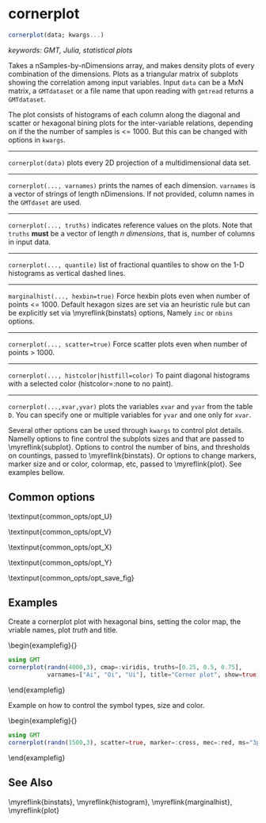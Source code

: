 # cornerplot

```julia
cornerplot(data; kwargs...)
```

*keywords: GMT, Julia, statistical plots*

Takes a nSamples-by-nDimensions array, and makes density plots of every combination of the dimensions.
Plots as a triangular matrix of subplots showing the correlation among input variables. Input `data`
can be a MxN matrix, a `GMTdataset` or a file name that upon reading with `gmtread` returns a `GMTdataset`.

The plot consists of histograms of each column along the diagonal and scatter or hexagonal bining plots
for the inter-variable relations, depending on if the the number of samples is <= 1000. But this can be
changed with options in `kwargs`.

---
`cornerplot(data)` plots every 2D projection of a multidimensional data set. 

---
`cornerplot(..., varnames)` prints the names of each dimension. `varnames` is a vector of strings
of length nDimensions. If not provided, column names in the `GMTdaset` are used.

---
`cornerplot(..., truths)` indicates reference values on the plots. Note that `truths` **must** be a
vector of length *n dimensions*, that is, number of columns in input data.

---
`cornerplot(..., quantile)` list of fractional quantiles to show on the 1-D histograms as vertical dashed lines.

---
`marginalhist(..., hexbin=true)` Force hexbin plots even when number of points <= 1000. Default hexagon sizes
are set via an heuristic rule but can be explicitly set via \myreflink{binstats} options, Namely `inc`
or `nbins` options.

---
`cornerplot(..., scatter=true)` Force scatter plots even when number of points > 1000.

---
`cornerplot(..., histcolor|histfill=color)` To paint diagonal histograms with a selected color (histcolor=:none to no paint).

---
`cornerplot(...,xvar,yvar)` plots the variables `xvar` and `yvar` from the table `D`. You can specify one or
multiple variables for `yvar` and one only for `xvar`.

Several other options can be used through `kwargs` to control plot details. Namelly options to fine control
the subplots sizes and that are passed to \myreflink{subplot}. Options to control the number of bins, and thresholds
on countings, passed to \myreflink{binstats}. Or options to change markers, marker size and or color, colormap, etc,
passed to \myreflink{plot}. See examples bellow.


Common options
--------------

\textinput{common_opts/opt_U}

\textinput{common_opts/opt_V}

\textinput{common_opts/opt_X}

\textinput{common_opts/opt_Y}

\textinput{common_opts/opt_save_fig}

Examples
--------

Create a cornerplot plot with hexagonal bins, setting the color map, the vriable names, plot *truth* and title.

\begin{examplefig}{}
```julia
using GMT
cornerplot(randn(4000,3), cmap=:viridis, truths=[0.25, 0.5, 0.75],
           varnames=["Ai", "Oi", "Ui"], title="Corner plot", show=true)
```
\end{examplefig}

Example on how to control the symbol types, size and color.

\begin{examplefig}{}
```julia
using GMT
cornerplot(randn(1500,3), scatter=true, marker=:cross, mec=:red, ms="3p", show=true)
```
\end{examplefig}


See Also
--------

\myreflink{binstats}, \myreflink{histogram}, \myreflink{marginalhist}, \myreflink{plot}